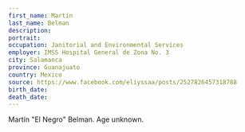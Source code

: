 ```yaml
---
first_name: Martín
last_name: Belman
description: 
portrait: 
occupation: Janitorial and Environmental Services
employer: IMSS Hospital General de Zona No. 3
city: Salamanca
province: Guanajuato
country: Mexico
source: https://www.facebook.com/eliyssaa/posts/2527826457318788
birth_date: 
death_date: 
---
```


Martín "El Negro" Belman. Age unknown.